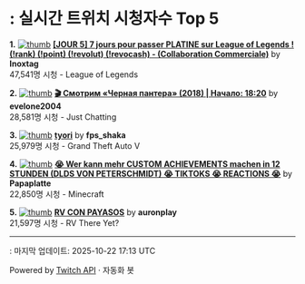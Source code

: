# : 실시간 트위치 시청자수 Top 5

**1.** [![thumb](https://static-cdn.jtvnw.net/previews-ttv/live_user_inoxtag-320x180.jpg)](https://twitch.tv/Inoxtag)
**[[JOUR 5] 7 jours pour passer PLATINE sur League of Legends ! (!rank) (!point) (!revolut) (!revocash) - (Collaboration Commerciale)](https://twitch.tv/Inoxtag)** by **Inoxtag**<br>47,541명 시청  - League of Legends

**2.** [![thumb](https://static-cdn.jtvnw.net/previews-ttv/live_user_evelone2004-320x180.jpg)](https://twitch.tv/evelone2004)
**[🎬 Смотрим «Черная пантера» (2018) | Начало: 18:20](https://twitch.tv/evelone2004)** by **evelone2004**<br>28,581명 시청  - Just Chatting

**3.** [![thumb](https://static-cdn.jtvnw.net/previews-ttv/live_user_fps_shaka-320x180.jpg)](https://twitch.tv/fps_shaka)
**[tyori](https://twitch.tv/fps_shaka)** by **fps_shaka**<br>25,979명 시청  - Grand Theft Auto V

**4.** [![thumb](https://static-cdn.jtvnw.net/previews-ttv/live_user_papaplatte-320x180.jpg)](https://twitch.tv/Papaplatte)
**[😭 Wer kann mehr CUSTOM ACHIEVEMENTS machen in 12 STUNDEN (DLDS VON PETERSCHMIDT) 😭 TIKTOKS 😭 REACTIONS 😭](https://twitch.tv/Papaplatte)** by **Papaplatte**<br>22,850명 시청  - Minecraft

**5.** [![thumb](https://static-cdn.jtvnw.net/previews-ttv/live_user_auronplay-320x180.jpg)](https://twitch.tv/auronplay)
**[RV CON PAYASOS](https://twitch.tv/auronplay)** by **auronplay**<br>21,597명 시청  - RV There Yet?


---
: 마지막 업데이트: 2025-10-22 17:13 UTC

Powered by [Twitch API](https://dev.twitch.tv/docs/api/reference) · 자동화 봇